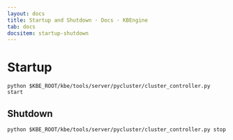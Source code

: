 ```yaml
---
layout: docs
title: Startup and Shutdown · Docs · KBEngine
tab: docs
docsitem: startup-shutdown
---
```


Startup
==============

	python $KBE_ROOT/kbe/tools/server/pycluster/cluster_controller.py start


Shutdown
-------------------

	python $KBE_ROOT/kbe/tools/server/pycluster/cluster_controller.py stop